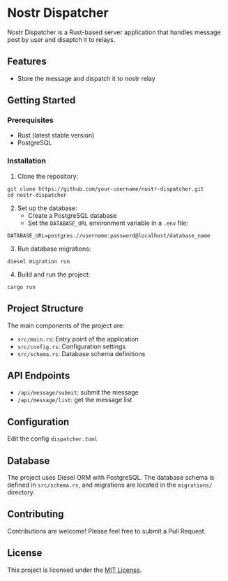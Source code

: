 # Nostr Dispatcher

Nostr Dispatcher is a Rust-based server application that handles message post by user and disaptch it to relays.

## Features

- Store the message and dispatch it to nostr relay

## Getting Started

### Prerequisites

- Rust (latest stable version)
- PostgreSQL

### Installation

1. Clone the repository:

```
git clone https://github.com/your-username/nostr-dispatcher.git
cd nostr-dispatcher
```

2. Set up the database:
   - Create a PostgreSQL database
   - Set the `DATABASE_URL` environment variable in a `.env` file:

```
DATABASE_URL=postgres://username:password@localhost/database_name
```

3. Run database migrations:

```
diesel migration run
```

4. Build and run the project:

```
cargo run
```

## Project Structure

The main components of the project are:

- `src/main.rs`: Entry point of the application
- `src/config.rs`: Configuration settings
- `src/schema.rs`: Database schema definitions

## API Endpoints

- `/api/message/submit`: submit the message
- `/api/message/list`: get the message list

## Configuration

Edit the config `dispatcher.toml`

## Database

The project uses Diesel ORM with PostgreSQL. The database schema is defined in `src/schema.rs`, and migrations are located in the `migrations/` directory.

## Contributing

Contributions are welcome! Please feel free to submit a Pull Request.

## License

This project is licensed under the [MIT License](LICENSE).
